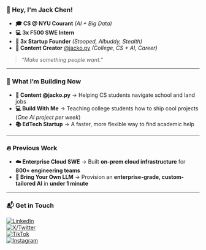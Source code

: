 ### 👋 Hey, I'm Jack Chen!  

- **🎓 CS @ NYU Courant** _(AI + Big Data)_  
- **💻 3x F500 SWE Intern**  
- **🚀 3x Startup Founder** _(Stooped, Albuddy, Stealth)_  
- **🎥 Content Creator** [@jacko.py](https://www.instagram.com/jacko.py/) _(College, CS + AI, Career)_  

> _“Make something people want.”_  

---

### 🚀 What I’m Building Now  

- **🎥 Content @jacko.py** → Helping CS students navigate school and land jobs  
- **💻 Build With Me** → Teaching college students how to ship cool projects (_One AI project per week_)  
- **📚 EdTech Startup** → A faster, more flexible way to find academic help  

---

### 🔥 Previous Work  

- **☁️ Enterprise Cloud SWE** → Built **on-prem cloud infrastructure** for **800+ engineering teams**  
- **🤖 Bring Your Own LLM** → Provision an **enterprise-grade, custom-tailored AI** in **under 1 minute**  

---

### 📬 Get in Touch  

[![LinkedIn](https://img.shields.io/badge/LinkedIn-Connect-blue?style=flat&logo=linkedin)](https://www.linkedin.com/in/jackziyangchen/)  
[![X/Twitter](https://img.shields.io/badge/X-%40jackziyangchen-black?style=flat&logo=twitter)](https://twitter.com/jackziyangchen)  
[![TikTok](https://img.shields.io/badge/TikTok-%40jacko.py-pink?style=flat&logo=tiktok)](https://www.tiktok.com/@jacko.py)  
[![Instagram](https://img.shields.io/badge/Instagram-%40jacko.py-purple?style=flat&logo=instagram)](https://www.instagram.com/jacko.py) 
